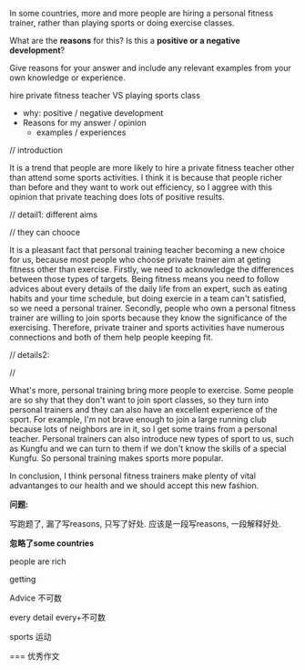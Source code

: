 In some countries, more and more people are hiring a personal fitness trainer, rather than playing sports or doing exercise classes.

What are the **reasons** for this? Is this a **positive or a negative development**?

Give reasons for your answer and include any relevant examples from your own knowledge or experience.



hire private fitness teacher VS playing sports class

- why:  positive / negative development
- Reasons for my answer / opinion
  - examples / experiences



// introduction

It is a trend that people are more likely to hire a private fitness teacher other than attend some sports activities. I think it is because that people richer than before and they want to work out efficiency, so I aggree with this opinion that private teaching does lots of positive results.

// detail1: different aims

//    they can chooce 

It is a pleasant fact that personal training teacher becoming a new choice for us, because most people who choose private trainer  aim at geting fitness other than exercise. Firstly, we need to acknowledge the differences between those types of targets. Being fitness means you need to follow advices about every details of the daily life from an expert, such as eating habits and your time schedule, but doing exercie in a team can't satisfied, so we need a personal trainer. Secondly, people who own a personal fitness trainer are willing to join sports because they know the significance of the exercising. Therefore, private trainer and sports activities have numerous connections and both of them help people keeping fit.

// details2: 

// 

What's more, personal training bring more people to exercise. Some people are so shy that they don't want to join sport classes, so they turn into personal trainers and they can also have an excellent experience of the sport. For example, I'm not brave enough to join a large running club because lots of neighbors are in it, so I get some trains from a personal teacher. Personal trainers can also introduce new types of sport to us, such as Kungfu and we can turn to them if we don't know the skills of a special Kungfu. So personal training makes sports more popular.

In conclusion, I think personal fitness trainers make plenty of vital advantanges to our health and we should accept this new fashion.





**问题:**

写跑题了, 漏了写reasons, 只写了好处. 应该是一段写reasons, 一段解释好处.

**忽略了some countries**



people are rich

getting

Advice 不可数

every detail every+不可数

sports 运动



=== 优秀作文







